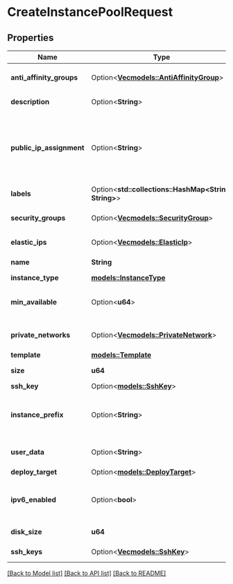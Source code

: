 # CreateInstancePoolRequest

## Properties

Name | Type | Description | Notes
------------ | ------------- | ------------- | -------------
**anti_affinity_groups** | Option<[**Vec<models::AntiAffinityGroup>**](anti-affinity-group.md)> | Instance Pool Anti-affinity Groups | [optional]
**description** | Option<**String**> | Instance Pool description | [optional]
**public_ip_assignment** | Option<**String**> | Determines public IP assignment of the Instances. Type `none` is final and can't be changed later on. | [optional]
**labels** | Option<**std::collections::HashMap<String, String>**> |  | [optional]
**security_groups** | Option<[**Vec<models::SecurityGroup>**](security-group.md)> | Instance Pool Security Groups | [optional]
**elastic_ips** | Option<[**Vec<models::ElasticIp>**](elastic-ip.md)> | Instances Elastic IPs | [optional]
**name** | **String** | Instance Pool name | 
**instance_type** | [**models::InstanceType**](instance-type.md) |  | 
**min_available** | Option<**u64**> | Minimum number of running Instances | [optional]
**private_networks** | Option<[**Vec<models::PrivateNetwork>**](private-network.md)> | Instance Pool Private Networks | [optional]
**template** | [**models::Template**](template.md) |  | 
**size** | **u64** | Number of Instances | 
**ssh_key** | Option<[**models::SshKey**](ssh-key.md)> |  | [optional]
**instance_prefix** | Option<**String**> | Prefix to apply to Instances names (default: pool) | [optional]
**user_data** | Option<**String**> | Instances Cloud-init user-data | [optional]
**deploy_target** | Option<[**models::DeployTarget**](deploy-target.md)> |  | [optional]
**ipv6_enabled** | Option<**bool**> | Enable IPv6. DEPRECATED: use `public-ip-assignments`. | [optional]
**disk_size** | **u64** | Instances disk size in GiB | 
**ssh_keys** | Option<[**Vec<models::SshKey>**](ssh-key.md)> | Instances SSH Keys | [optional]

[[Back to Model list]](../README.md#documentation-for-models) [[Back to API list]](../README.md#documentation-for-api-endpoints) [[Back to README]](../README.md)



